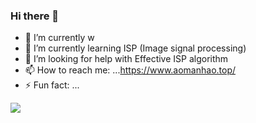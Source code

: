 ### Hi there 👋

- 🔭 I’m currently w
- 🌱 I’m currently learning  ISP (Image signal processing)
- 🤔 I’m looking for help with Effective ISP algorithm  
- 📫 How to reach me: ...https://www.aomanhao.top/ 
- ⚡ Fun fact: ...

![](https://github-readme-stats.vercel.app/api?username=aomanhao)

<!--
**AomanHao/AomanHao** is a ✨ _special_ ✨ repository because its `README.md` (this file) appears on your GitHub profile.

Here are some ideas to get you started:

- 🔭 I’m currently working on ...
- 🌱 I’m currently learning ...
- 👯 I’m looking to collaborate on ...
- 🤔 I’m looking for help with ...
- 💬 Ask me about ...
- 📫 How to reach me: ...
- 😄 Pronouns: ...
- ⚡ Fun fact: ...
-->
